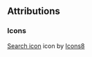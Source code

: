 ## Attributions

### Icons

<a target="_blank" href="https://icons8.com/icons/set/search">Search icon</a> icon by <a target="_blank" href="https://icons8.com">Icons8</a>
